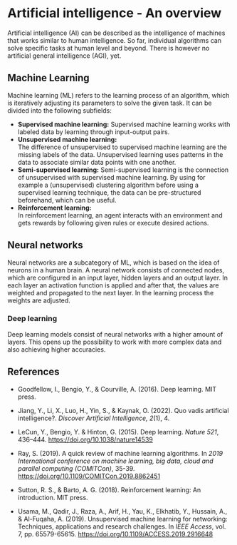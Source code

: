 # Artificial intelligence - An overview

Artificial intelligence (AI) can be described as the intelligence of machines that works similar to human intelligence. So far, individual algorithms can solve specific tasks at human level and beyond. There is however no artificial general intelligence (AGI), yet.

## Machine Learning

Machine learning (ML) refers to the learning process of an algorithm, which is iteratively adjusting its parameters to solve the given task. It can be divided into the following subfields:

- **Supervised machine learning:** 
    Supervised machine learning works with labeled data by learning through input-output pairs.
- **Unsupervised machine learning:**  
    The difference of unsupervised to supervised machine learning are the missing labels of the data. Unsupervised learning uses patterns in the data to associate similar data points with one another.
- **Semi-supervised learning:** 
    Semi-supervised learning is the connection of unsupervised with supervised machine learning. By using for example a (unsupervised) clustering algorithm before using a supervised learning technique, the data can be pre-structured beforehand, which can be useful.
- **Reinforcement learning:**  
    In reinforcement learning, an agent interacts with an environment and gets rewards by following given rules or execute desired actions.

## Neural networks

Neural networks are a subcategory of ML, which is based on the idea of neurons in a human brain. A neural network consists of connected nodes, which are configured in an input layer, hidden layers and an output layer. In each layer an activation function is applied and after that, the values are weighted and propagated to the next layer. In the learning process the weights are adjusted.

### Deep learning

Deep learning models consist of neural networks with a higher amount of layers. This opens up the possibility to work with more complex data and also achieving higher accuracies.

## References

- Goodfellow, I., Bengio, Y., & Courville, A. (2016). Deep learning. MIT press.

- Jiang, Y., Li, X., Luo, H., Yin, S., & Kaynak, O. (2022). Quo vadis artificial intelligence?. *Discover Artificial Intelligence, 2*(1), 4.

- LeCun, Y., Bengio, Y. & Hinton, G. (2015). Deep learning. *Nature 521*, 436–444. https://doi.org/10.1038/nature14539

- Ray, S. (2019). A quick review of machine learning algorithms. In *2019 International conference on machine learning, big data, cloud and parallel computing (COMITCon)*, 35-39. https://doi.org/10.1109/COMITCon.2019.8862451

- Sutton, R. S., & Barto, A. G. (2018). Reinforcement learning: An introduction. MIT press.

- Usama, M., Qadir, J., Raza, A., Arif, H., Yau, K., Elkhatib, Y., Hussain, A., & Al-Fuqaha, A. (2019). Unsupervised machine learning for networking: Techniques, applications and research challenges. In *IEEE Access*, vol. 7, pp. 65579-65615. https://doi.org/10.1109/ACCESS.2019.2916648